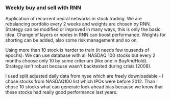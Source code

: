### Weekly buy and sell with RNN
Application of recurrent neural networks in stock trading. We are rebalancing portfolio every 2 weeks and weights are chosen by RNN. Strategy can be modified or improved in many ways, this is only the basic idea. Change of layers or nodes in RNN can boost performance. Weights for shorting can be added, also some risk management and so on. 

Using more than 10 stock is harder to train (it needs few tousands of epochs). We can use database with all NASDAQ 100 stocks but every 2 months choose only 10 by some criterium (like one in BuyAndHold). Strategy isn't robust because wasn't backtested during crisis (2008). 

I used split adjusted daily data from nyse which are freely downloadable - I chose stocks from NASDAQ100 list which IPOs were before 2012. Than I chose 10 stocks what can generate look ahead bias because we know that these stocks had really good performance last years.
